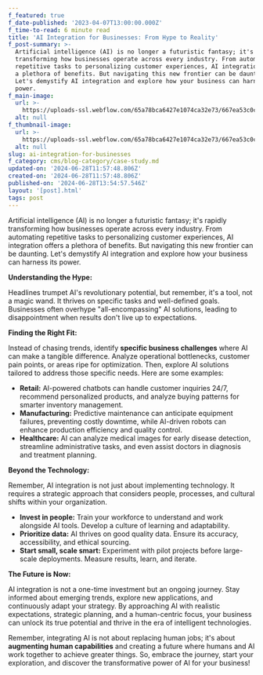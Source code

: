 ```yaml
---
f_featured: true
f_date-published: '2023-04-07T13:00:00.000Z'
f_time-to-read: 6 minute read
title: 'AI Integration for Businesses: From Hype to Reality'
f_post-summary: >-
  Artificial intelligence (AI) is no longer a futuristic fantasy; it's rapidly
  transforming how businesses operate across every industry. From automating
  repetitive tasks to personalizing customer experiences, AI integration offers
  a plethora of benefits. But navigating this new frontier can be daunting.
  Let's demystify AI integration and explore how your business can harness its
  power.
f_main-image:
  url: >-
    https://uploads-ssl.webflow.com/65a78bca6427e1074ca32e73/667ea53c0cbb0d68d3ed30da_65eab6ffcb0a0a2165866840_Blog%2520Main%2520Image%25204-min.png
  alt: null
f_thumbnail-image:
  url: >-
    https://uploads-ssl.webflow.com/65a78bca6427e1074ca32e73/667ea53c0cbb0d68d3ed30d5_6571b77ec0c1a1fddbb0182b_Blog%2520Thumbnail%2520Image%2520%25204.png
  alt: null
slug: ai-integration-for-businesses
f_category: cms/blog-category/case-study.md
updated-on: '2024-06-28T11:57:48.806Z'
created-on: '2024-06-28T11:57:48.806Z'
published-on: '2024-06-28T13:54:57.546Z'
layout: '[post].html'
tags: post
---
```


Artificial intelligence (AI) is no longer a futuristic fantasy; it's rapidly transforming how businesses operate across every industry. From automating repetitive tasks to personalizing customer experiences, AI integration offers a plethora of benefits. But navigating this new frontier can be daunting. Let's demystify AI integration and explore how your business can harness its power.

**Understanding the Hype:**

Headlines trumpet AI's revolutionary potential, but remember, it's a tool, not a magic wand. It thrives on specific tasks and well-defined goals. Businesses often overhype "all-encompassing" AI solutions, leading to disappointment when results don't live up to expectations.

**Finding the Right Fit:**

Instead of chasing trends, identify **specific business challenges** where AI can make a tangible difference. Analyze operational bottlenecks, customer pain points, or areas ripe for optimization. Then, explore AI solutions tailored to address those specific needs. Here are some examples:

*   **Retail:** AI-powered chatbots can handle customer inquiries 24/7, recommend personalized products, and analyze buying patterns for smarter inventory management.
*   **Manufacturing:** Predictive maintenance can anticipate equipment failures, preventing costly downtime, while AI-driven robots can enhance production efficiency and quality control.
*   **Healthcare:** AI can analyze medical images for early disease detection, streamline administrative tasks, and even assist doctors in diagnosis and treatment planning.

**Beyond the Technology:**

Remember, AI integration is not just about implementing technology. It requires a strategic approach that considers people, processes, and cultural shifts within your organization.

*   **Invest in people:** Train your workforce to understand and work alongside AI tools. Develop a culture of learning and adaptability.
*   **Prioritize data:** AI thrives on good quality data. Ensure its accuracy, accessibility, and ethical sourcing.
*   **Start small, scale smart:** Experiment with pilot projects before large-scale deployments. Measure results, learn, and iterate.

**The Future is Now:**

AI integration is not a one-time investment but an ongoing journey. Stay informed about emerging trends, explore new applications, and continuously adapt your strategy. By approaching AI with realistic expectations, strategic planning, and a human-centric focus, your business can unlock its true potential and thrive in the era of intelligent technologies.

Remember, integrating AI is not about replacing human jobs; it's about **augmenting human capabilities** and creating a future where humans and AI work together to achieve greater things. So, embrace the journey, start your exploration, and discover the transformative power of AI for your business!

‍
